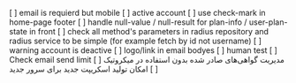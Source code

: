 [ ] email is requierd but mobile
[ ] active account
[ ] use check-mark in home-page footer
[ ] handle null-value / null-result for plan-info / user-plan-state in front
[ ] check all method's parameters in radius repository and radius service to be simple (for example fetch by id not username)
[ ] warning account is deactive
[ ] logo/link in email bodyes
[ ] human test
[ ] Check email send limit
[ ] مدیریت گواهی‌های صادر شده بدون استفاده در میکروتیک
[ ] امکان تولید اسکریپت جدید برای سرور جدید
